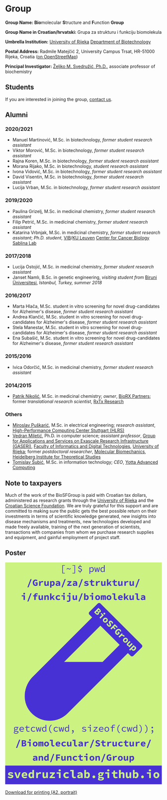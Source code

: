 # Group

**Group Name:** **Bio**molecular **S**tructure and **F**unction **Group**

**Group Name in Croatian/hrvatski:** Grupa za strukturu i funkciju biomolekula

**Umbrella Institution:** [University of Rijeka](https://uniri.hr/) [Department of Biotechnology](https://www.biotech.uniri.hr/)

**Postal Address:** Radmile Matejčić 2, University Campus Trsat, HR-51000 Rijeka, Croatia ([on OpenStreetMap](https://www.openstreetmap.org/?mlat=45.32870&mlon=14.46690#map=19/45.32870/14.46690))

**Principal Investigator:** [Željko M. Svedružić, Ph.D.](principal-investigator.md), associate professor of biochemistry

## Students

If you are interested in joining the group, [contact us](contact.md).

## Alumni

### 2020/2021

- Manuel Martinović, M.Sc. in biotechnology, *former student research assistant*
- Viktor Morović, M.Sc. in biotechnology, *former student research assistant*
- Rajna Koren, M.Sc. in biotechnology, *former student research assistant*
- Morana Rijako, M.Sc. in biotechnology, *student research assistant*
- Ivona Vidović, M.Sc. in biotechnology, *former student research assistant*
- David Visentin, M.Sc. in biotechnology, *former student research assistant*
- Lucija Vrban, M.Sc. in biotechnology, *former student research assistant*

### 2019/2020

- Paulina Grizelj, M.Sc. in medicinal chemistry, *former student research assistant*
- Filip Petrić, M.Sc. in medicinal chemistry, *former student research assistant*
- Katarina Vrbnjak, M.Sc. in medicinal chemistry, *former student research assistant*; *Ph.D. student*, [VIB](https://vib.be/)/[KU Leuven](https://www.kuleuven.be/) [Center for Cancer Biology](https://ccb.sites.vib.be/) [Sablina Lab](https://vib.be/labs/sablina-lab)

### 2017/2018

- Lucija Ostojić, M.Sc. in medicinal chemistry, *former student research assistant*
- Janset Namlı, B.Sc. in genetic engineering, *visiting student from* [Biruni Üniversitesi](https://www.biruni.edu.tr/), *Istanbul, Turkey, summer 2018*

### 2016/2017

- Marta Hlača, M.Sc. student in vitro screening for novel drug-candidates for Alzheimer's disease, *former student research assistant*
- Andrea Klančić, M.Sc. student in vitro screening for novel drug-candidates for Alzheimer's disease, *former student research assistant*
- Stela Manestar, M.Sc. student in vitro screening for novel drug-candidates for Alzheimer's disease, *former student research assistant*
- Ena Subašić, M.Sc. student in vitro screening for novel drug-candidates for Alzheimer's disease, *former student research assistant*

### 2015/2016

- Ivica Odorčić, M.Sc. in medicinal chemistry, *former student research assistant*

### 2014/2015

- [Patrik Nikolić](https://nikoli.ch/), M.Sc. in medicinal chemistry; *owner*, [BioRX Partners](https://www.biorxpartners.com/); former *translational research scientist*, [RxTx Research](https://rxtxresearch.github.io/)

### Others

- [Miroslav Puškarić](https://www.hlrs.de/en/about-us/organization/people/person/puskaric/), M.Sc. in electrical engineering; *research assistant*, [High-Performance Computing Center Stuttgart (HLRS)](https://www.hlrs.de/)
- [Vedran Miletić](https://vedran.miletic.net/), Ph.D. in computer science; *assistant professor*, [Group for Applications and Services on Exascale Research Infrastructure (GASERI)](https://group.miletic.net/), [Faculty of Informatics and Digital Technologies](https://www.inf.uniri.hr/), [University of Rijeka](https://uniri.hr/); former *postdoctoral researcher*, [Molecular Biomechanics](https://www.h-its.org/research/mbm/), [Heidelberg Institute for Theoretical Studies](https://www.h-its.org/)
- [Tomislav Šubić](https://tsubic.info/), M.Sc. in information technology; *CEO*, [Yotta Advanced Computing](https://yac.hr/)

## Note to taxpayers

Much of the work of the BioSFGroup is paid with Croatian tax dollars, administered as research grants through the [University of Rijeka](https://uniri.hr/) and the [Croatian Science Foundation](https://hrzz.hr/). We are truly grateful for this support and are committed to making sure the public gets the best possible return on their investments in terms of scientific knowledge generated, new insights into disease mechanisms and treatments, new technologies developed and made freely available, training of the next generation of scientists, transactions with companies from whom we purchase research supplies and equipment, and gainful employment of project staff.

## Poster

![BioSFGroup poster](images/logo-poster.png)

[Download for printing (A2, portrait)](images/logo-poster.pdf)
